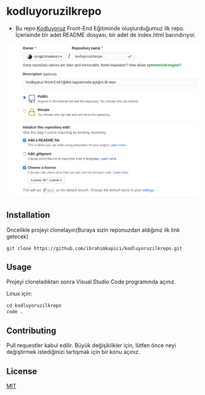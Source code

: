 # kodluyoruzilkrepo
* Bu repo [Kodluyoruz](https://www.kodluyoruz.org) Front-End Eğitiminde oluşturduğumuz ilk repo. İçerisinde bir adet README dosyası, bir adet de index.html barındırıyor.

![Github](https://github.com/Kodluyoruz/taskforce/blob/main/git/odev1/figures/github.png)

## Installation 

Öncelikle projeyi clonelayın(Buraya sizin reponuzdan aldığınız ilk link gelecek)

```
git clone https://github.com/ibrahimkapici/kodluyoruzilkrepo.git
```

## Usage 

Projeyi cloneladıktan sonra Visual Studio Code programında açınız.

 Linux için:

```
cd kodluyoruzilkrepo
code .
```

## Contributing 

Pull requestler kabul edilir. Büyük değişiklikler için, lütfen önce neyi değiştirmek istediğinizi tartışmak için bir konu açınız.

## License

[MIT](https://choosealicense.com/licenses/mit/)